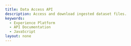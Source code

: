 ```yaml
---
title: Data Access API
description: Access and download ingested dataset files.
keywords: 
  - Experience Platform
  - API Documentation
  - JavaScript
layout: none
--- 
```

<RedoclyAPIBlock src="experience-platform-apis/static/swagger-specs/data-access.yaml"/>